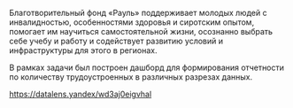 Благотворительный фонд «Рауль» поддерживает молодых людей с инвалидностью, особенностями здоровья и сиротским опытом, помогает им научиться самостоятельной жизни, осознанно выбрать себе учебу и работу и содействует развитию условий и инфраструктуры для этого в регионах.

В рамках задачи был построен дашборд для формирования отчетности по количеству трудоустроенных в различных разрезах данных.

https://datalens.yandex/wd3aj0eigvhal
